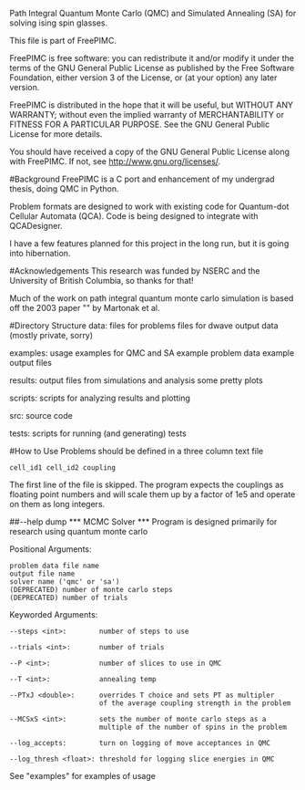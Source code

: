 Path Integral Quantum Monte Carlo (QMC) and Simulated Annealing (SA) for solving
ising spin glasses.

This file is part of FreePIMC.

FreePIMC is free software: you can redistribute it and/or modify
it under the terms of the GNU General Public License as published by
the Free Software Foundation, either version 3 of the License, or
(at your option) any later version.

FreePIMC is distributed in the hope that it will be useful,
but WITHOUT ANY WARRANTY; without even the implied warranty of
MERCHANTABILITY or FITNESS FOR A PARTICULAR PURPOSE.  See the
GNU General Public License for more details.

You should have received a copy of the GNU General Public License
along with FreePIMC.  If not, see <http://www.gnu.org/licenses/>.

#Background
FreePIMC is a C port and enhancement of my undergrad thesis, doing QMC
in Python.

Problem formats are designed to work with existing code for Quantum-dot
Cellular Automata (QCA). Code is being designed to integrate with QCADesigner.

I have a few features planned for this project in the long run, but it is going
into hibernation.

#Acknowledgements
This research was funded by NSERC and the University of
British Columbia, so thanks for that!

Much of the work on path integral quantum monte carlo simulation is based off
the 2003 paper "" by Martonak et al.

#Directory Structure
data:
    files for problems
    files for dwave output data (mostly private, sorry)

examples:
    usage examples for QMC and SA
    example problem data
    example output files

results:
    output files from simulations and analysis
    some pretty plots

scripts:
    scripts for analyzing results and plotting

src:
    source code

tests:
    scripts for running (and generating) tests

#How to Use
Problems should be defined in a three column text file

    cell_id1 cell_id2 coupling

The first line of the file is skipped.
The program expects the couplings as floating point numbers and will scale them
up by a factor of 1e5 and operate on them as long integers.

##--help dump
*** MCMC Solver ***
Program is designed primarily for research using quantum monte carlo

Positional Arguments:            

	problem data file name            
	output file name            
	solver name ('qmc' or 'sa')            
	(DEPRECATED) number of monte carlo steps            
	(DEPRECATED) number of trials            

Keyworded Arguments:            

	--steps <int>:        number of steps to use            

	--trials <int>:       number of trials            

	--P <int>:            number of slices to use in QMC            

	--T <int>:            annealing temp            

	--PTxJ <double>:      overrides T choice and sets PT as multipler
	                      of the average coupling strength in the problem            

	--MCSxS <int>:        sets the number of monte carlo steps as a 
	                      multiple of the number of spins in the problem            

	--log_accepts:        turn on logging of move acceptances in QMC            

	--log_thresh <float>: threshold for logging slice energies in QMC            

See "examples" for examples of usage
